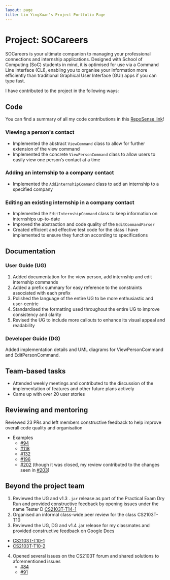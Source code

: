 ```yaml
---
layout: page
title: Lim YingXuan's Project Portfolio Page
---
```


# Project: SOCareers

SOCareers is your ultimate companion to managing your professional connections and internship applications. Designed
with School of Computing (SoC) students in mind, it is optimised for use via a Command Line Interface (CLI), enabling
you to organise your information more efficiently than traditional Graphical User Interface (GUI) apps if
you can type fast.

I have contributed to the project in the following ways:

## Code
You can find a summary of all my code contributions in this [RepoSense link](https://nus-cs2103-ay2324s1.github.io/tp-dashboard/?search=&sort=groupTitle&sortWithin=title&timeframe=commit&mergegroup=&groupSelect=groupByRepos&breakdown=true&checkedFileTypes=docs~functional-code~test-code&since=2023-09-22&tabOpen=true&tabType=authorship&tabAuthor=lunaroddity&tabRepo=AY2324S1-CS2103T-T10-4%2Ftp%5Bmaster%5D&authorshipIsMergeGroup=false&authorshipFileTypes=&authorshipIsBinaryFileTypeChecked=false&authorshipIsIgnoredFilesChecked=false)!
### Viewing a person's contact
* Implemented the abstract `ViewCommand` class to allow for further extension of the view command 
* Implemented the concrete `ViewPersonCommand` class to allow users to easily view one person’s contact at a time
### Adding an internship to a company contact
* Implemented the `AddInternshipCommand` class to add an internship to a specified company
### Editing an existing internship in a company contact
* Implemented the `EditInternshipCommand` class to keep information on internships up-to-date
* Improved the abstraction and code quality of the `EditCommandParser`
* Created efficient and effective test code for the class I have implemented to ensure they function according to
  specifications

## Documentation
### User Guide (UG)
1. Added documentation for the view person, add internship and edit internship commands 
2. Added a prefix summary for easy reference to the constraints associated with each prefix 
3. Polished the language of the entire UG to be more enthusiastic and user-centric 
4. Standardised the formatting used throughout the entire UG to improve consistency and clarity 
5. Revised the UG to include more callouts to enhance its visual appeal and readability

### Developer Guide (DG)
Added implementation details and UML diagrams for ViewPersonCommand and EditPersonCommand.

## Team-based tasks
* Attended weekly meetings and contributed to the discussion of the implementation of features and other future plans actively 
* Came up with over 20 user stories

## Reviewing and mentoring
Reviewed 23 PRs and left members constructive feedback to help improve overall code quality and organisation
* Examples
  * [#94](https://github.com/AY2324S1-CS2103T-T10-4/tp/pull/94)
  * [#118](https://github.com/AY2324S1-CS2103T-T10-4/tp/pull/118)
  * [#132](https://github.com/AY2324S1-CS2103T-T10-4/tp/pull/132)
  * [#196](https://github.com/AY2324S1-CS2103T-T10-4/tp/pull/196)
  * [#202](https://github.com/AY2324S1-CS2103T-T10-4/tp/pull/202) (though it was closed, my review contributed to the changes seen in [#203](https://github.com/AY2324S1-CS2103T-T10-4/tp/pull/203))

## Beyond the project team
1. Reviewed the UG and v1.3 `.jar` release as part of the Practical Exam Dry Run and provided constructive feedback by opening issues under the name Tester D [CS2103T-T14-1](https://github.com/AY2324S1-CS2103T-T14-1/tp)
2. Organised an informal class-wide peer review for the class CS2103T-T10 
3. Reviewed the UG, DG and v1.4 .jar release for my classmates and provided constructive feedback on Google Docs
  * [CS2103T-T10-1](https://github.com/AY2324S1-CS2103T-T10-1/tp)
  * [CS2103T-T10-2](https://github.com/AY2324S1-CS2103T-T10-2/tp)
4. Opened several issues on the CS2103T forum and shared solutions to aforementioned issues
   * [#84](https://github.com/nus-cs2103-AY2324S1/forum/issues/84)
   * [#91](https://github.com/nus-cs2103-AY2324S1/forum/issues/91)
